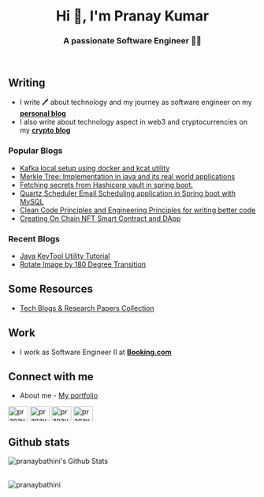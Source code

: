 <!-- [<img src="https://github.com/pranaykumargoud/pranaykumargoud/blob/master/intro.png?raw=true" >](https://www.linkedin.com/in/pranaykumargoud/) -->



<h1 align="center">Hi 👋, I'm Pranay Kumar</h1>
<h3 align="center">A passionate Software Engineer 🧑‍💻 </h3>



<br/>

## Writing

- I write 🖊 about technology and my journey as software engineer on my **[personal blog](https://pranaybathini.com)**
- I also write about technology aspect in web3 and cryptocurrencies on my **[crypto blog](https://thecryptoinsight.com)** 

### Popular Blogs

- [Kafka local setup using docker and kcat utility](https://www.pranaybathini.com/2022/12/kafka-local-setup-using-docker.html)
- [Merkle Tree: Implementation in java and its real world applications](https://www.pranaybathini.com/2021/05/merkle-tree.html)
- [Fetching secrets from Hashicorp vault in spring boot.](https://www.pranaybathini.com/2021/05/hashicorp-vault-config-in-spring-boot.html)
- [Quartz Scheduler Email Scheduling application in Spring boot with MySQL](https://www.pranaybathini.com/2021/04/quartz-scheduler-email-scheduling.html)
- [Clean Code Principles and Engineering Principles for writing better code](https://www.pranaybathini.com/2021/05/clean-code-principles.html)
- [Creating On Chain NFT Smart Contract and DApp](https://dev.to/pranaybathini/creating-an-loot-royale-nft-collection-dapp-2ie)

### Recent Blogs
- [Java KeyTool Utility Tutorial](https://www.pranaybathini.com/2022/03/java-keytool-utility.html)
- [Rotate Image by 180 Degree Transition](https://www.pranaybathini.com/2022/03/rotate-image-by-180-degree-on-hover.html)


## Some Resources
- [Tech Blogs & Research Papers Collection](https://docs.google.com/document/d/1RrJO2LTWvpQZ09PCXIYAHIR5n9IHG7egIfGLeJwjqAI/edit?usp=sharing)

## Work

- I work as Software Engineer II at **[Booking.com](https://www.bookingholdings.com/)**


## Connect with me

- About me - [My portfolio](https://about.pranaybathini.com/)


<p align="left">

<a href="https://twitter.com/pranay_bathini" target="blank"><img align="center" src="https://raw.githubusercontent.com/rahuldkjain/github-profile-readme-generator/master/src/images/icons/Social/twitter.svg" alt="pranay_bathini" height="30" width="40" /></a>
<a href="https://linkedin.com/in/pranaybathini" target="blank"><img align="center" src="https://raw.githubusercontent.com/rahuldkjain/github-profile-readme-generator/master/src/images/icons/Social/linked-in-alt.svg" alt="pranaybathini" height="30" width="40" /></a>
<a href="https://medium.com/@pranaybathini" target="blank"><img align="center" src="https://raw.githubusercontent.com/rahuldkjain/github-profile-readme-generator/master/src/images/icons/Social/medium.svg" alt="pranaybathini" height="30" width="40" /></a>
 <a href="https://dev.to/pranaybathini" target="blank"><img align="center" src="https://raw.githubusercontent.com/rahuldkjain/github-profile-readme-generator/master/src/images/icons/Social/devto.svg" alt="pranaybathini" height="30" width="40" /></a>
</p>


 ## Github stats

<img align="left" alt="pranaybathini's Github Stats" src="https://github-readme-stats.vercel.app/api?username=pranaybathini&hide=contribs&show_icons=true&hide_border=true" />


<br/>
<br/>

<p align="left"> <img src="https://komarev.com/ghpvc/?username=pranaybathini&label=Profile%20views&color=0e75b6&style=flat" alt="pranaybathini" /> </p>





